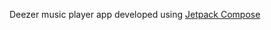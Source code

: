 Deezer music player app developed using [Jetpack Compose](https://developer.android.com/jetpack/compose)
